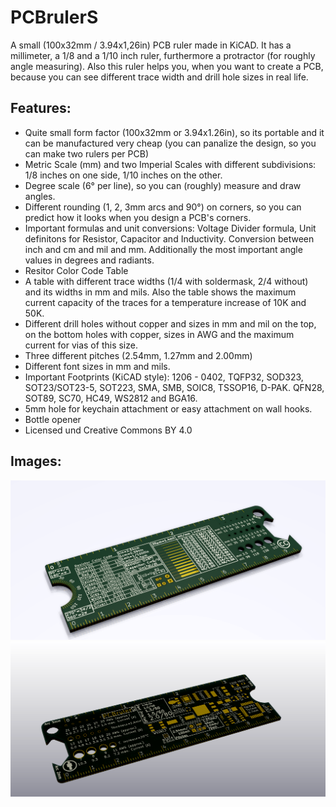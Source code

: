 # PCBrulerS

A small (100x32mm / 3.94x1,26in) PCB ruler made in KiCAD. 
It has a millimeter, a 1/8 and a 1/10 inch ruler, furthermore a protractor (for roughly angle measuring).
Also this ruler helps you, when you want to create a PCB, because you can see different trace width and drill hole sizes in real life. 

## Features:

* Quite small form factor (100x32mm or 3.94x1.26in), so its portable and it can be manufactured very cheap (you can panalize the design, so you can make two rulers per PCB)
* Metric Scale (mm) and two Imperial Scales with different subdivisions: 1/8 inches on one side, 1/10 inches on the other.
* Degree scale (6° per line), so you can (roughly) measure and draw angles.
* Different rounding (1, 2, 3mm arcs and 90°) on corners, so you can predict how it looks when you design a PCB's corners.
* Important formulas and unit conversions: Voltage Divider formula, Unit definitons for Resistor, Capacitor and Inductivity. Conversion between inch and cm and mil and mm. Additionally the most important angle values in degrees and radiants.
* Resitor Color Code Table
* A table with different trace widths (1/4 with soldermask, 2/4 without) and its widths in mm and mils. Also the table shows the maximum current capacity of the traces for a temperature increase of 10K and 50K.
* Different drill holes without copper and sizes in mm and mil on the top, on the bottom holes with copper, sizes in AWG and the maximum current for vias of this size.
* Three different pitches (2.54mm, 1.27mm and 2.00mm)
* Different font sizes in mm and mils.
* Important Footprints (KiCAD style): 1206 - 0402, TQFP32, SOD323, SOT23/SOT23-5, SOT223, SMA, SMB, SOIC8, TSSOP16, D-PAK. QFN28, SOT89, SC70, HC49, WS2812 and BGA16.
* 5mm hole for keychain attachment or easy attachment on wall hooks.
* Bottle opener
* Licensed und Creative Commons BY 4.0


## Images:
![Showcase1](https://raw.githubusercontent.com/jbtronics/PCBruler/master/export/pics/showcase1.png)
![Showcase2](https://raw.githubusercontent.com/jbtronics/PCBruler/master/export/pics/showcase2.png)
